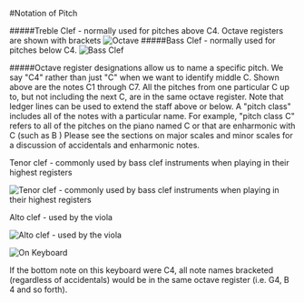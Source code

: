 #Notation of Pitch

#####Treble Clef - normally used for pitches above C4. Octave registers are shown with brackets
![Octave](https://cloud.githubusercontent.com/assets/4376131/8398051/599af040-1e03-11e5-936d-c481b790d94b.JPG "Octave")
#####Bass Clef - normally used for pitches below C4.
![Bass Clef](https://cloud.githubusercontent.com/assets/4376131/8398075/08133600-1e04-11e5-8075-122149df8e37.JPG "Bass Clef")

#####Octave register designations allow us to name a specific pitch. We say "C4" rather than just "C" when we
want to identify middle C. Shown above are the notes C1 through C7. All the pitches from one particular C up
to, but not including the next C, are in the same octave register. Note that ledger lines can be used to extend the
staff above or below. A "pitch class" includes all of the notes with a particular name. For example, "pitch class
C" refers to all of the pitches on the piano named C or that are enharmonic with C (such as B )
Please see the sections on major scales and minor scales for a discussion of accidentals and enharmonic notes.

Tenor clef - commonly used by bass clef instruments when playing in their highest registers

![Tenor clef - commonly used by bass clef instruments when playing in their highest registers](https://cloud.githubusercontent.com/assets/4376131/8398090/59e26ec4-1e04-11e5-81ec-0d1c4393e489.JPG "Tenor clef - commonly used by bass clef instruments when playing in their highest registers")

Alto clef - used by the viola

![Alto clef - used by the viola](https://cloud.githubusercontent.com/assets/4376131/8398104/aba795cc-1e04-11e5-91d3-e1df60c438eb.JPG "Alto clef - used by the viola")


![On Keyboard](https://cloud.githubusercontent.com/assets/4376131/8398123/12ece82c-1e05-11e5-8cf0-e4d85bf90268.JPG "")

If the bottom note on this keyboard were C4, all note names bracketed (regardless
of accidentals) would be in the same octave register (i.e. G4, B 4 and so forth).
